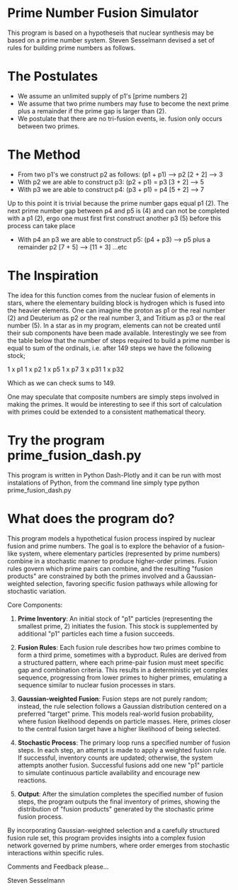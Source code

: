 # Prime Number Fusion Simulator

This program is based on a hypotheseis that nuclear synthesis may be based on a prime number system.
Steven Sesselmann devised a set of rules for building prime numbers as follows. 

# The Postulates
* We assume an unlimited supply of p1's [prime numbers 2]
* We assume that two prime numbers may fuse to become the next prime plus a remainder if the prime gap is larger than (2).
* We postulate that there are no tri-fusion events, ie. fusion only occurs between two primes.

# The Method
* From two p1's we construct p2 as follows: (p1 + p1) --> p2 [2 + 2] --> 3
* With p2 we are able to construct p3: (p2 + p1) = p3 [3 + 2] --> 5
* With p3 we are able to construct p4: (p3 + p1) = p4 [5 + 2] --> 7
  
Up to this point it is trivial because the prime number gaps equal p1 (2).
The next prime number gap between p4 and p5 is (4) and can not be completed with a p1 (2), ergo one must first first construct another p3 (5) before this process can take place

* With p4 an p3 we are able to construct p5: (p4 + p3) --> p5 plus a remainder p2 [7 + 5] --> [11 + 3]
...etc

# The Inspiration
The idea for this function comes from the nuclear fusion of elements in stars, where the elementary building block is hydrogen which is fused into the heavier elements. One can imagine the proton as p1 or the real number (2) and Deuterium as p2 or the real number 3, and Tritium as p3 or the real number (5). In a star as in my program, elements can not be created until their sub components have been made available.
Interestingly we see from the table below that the number of steps required to build a prime number is equal to sum of the ordinals, i.e. after 149 steps we have the following stock;

1 x p1
1 x p2
1 x p5
1 x p7
3 x p31
1 x p32

Which as we can check sums to 149.

One may speculate that composite numbers are simply steps involved in making the primes. It would be interesting to see if this sort of calculation with primes could be extended to a consistent mathematical theory.

# Try the program prime_fusion_dash.py
This program is written in Python Dash-Plotly and it can be run with most instalations of Python, from the command line simply type python prime_fusion_dash.py

# What does the program do?

This program models a hypothetical fusion process inspired by nuclear fusion and prime numbers.
The goal is to explore the behavior of a fusion-like system, where elementary particles (represented by prime numbers)
combine in a stochastic manner to produce higher-order primes. Fusion rules govern which prime pairs can combine, 
and the resulting "fusion products" are constrained by both the primes involved and a Gaussian-weighted selection, 
favoring specific fusion pathways while allowing for stochastic variation. 

Core Components:
1. **Prime Inventory**: An initial stock of "p1" particles (representing the smallest prime, 2) initiates the fusion. 
   This stock is supplemented by additional "p1" particles each time a fusion succeeds.
   
2. **Fusion Rules**: Each fusion rule describes how two primes combine to form a third prime, sometimes with a byproduct.
   Rules are derived from a structured pattern, where each prime-pair fusion must meet specific gap and combination criteria.
   This results in a deterministic yet complex sequence, progressing from lower primes to higher primes, emulating 
   a sequence similar to nuclear fusion processes in stars. 

3. **Gaussian-weighted Fusion**: Fusion steps are not purely random; instead, the rule selection follows a Gaussian 
   distribution centered on a preferred "target" prime. This models real-world fusion probability, where fusion likelihood 
   depends on particle masses. Here, primes closer to the central fusion target have a higher likelihood of being selected.

4. **Stochastic Process**: The primary loop runs a specified number of fusion steps. In each step, an attempt is made to 
   apply a weighted fusion rule. If successful, inventory counts are updated; otherwise, the system attempts another fusion. 
   Successful fusions add one new "p1" particle to simulate continuous particle availability and encourage new reactions.

5. **Output**: After the simulation completes the specified number of fusion steps, the program outputs the final inventory 
   of primes, showing the distribution of "fusion products" generated by the stochastic prime fusion process.

By incorporating Gaussian-weighted selection and a carefully structured fusion rule set, this program provides insights 
into a complex fusion network governed by prime numbers, where order emerges from stochastic interactions within specific rules.

Comments and Feedback please...

Steven Sesselmann



